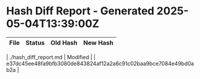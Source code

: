 # Hash Diff Report - Generated 2025-05-04T13:39:00Z

| File | Status | Old Hash | New Hash |
|------|--------|----------|----------|
<!-- STRUCTURE-ID: sha256:e37dc45ee48fa9bfb3080de843824af12a2a6c91c02baa9bce7084e49bd0ab2a uploaded_by: Fyorigin at 2025-05-04T13:39:00Z -->
| ./hash_diff_report.md | Modified |  | e37dc45ee48fa9bfb3080de843824af12a2a6c91c02baa9bce7084e49bd0ab2a |
